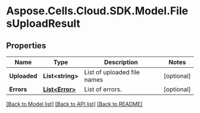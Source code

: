 # Aspose.Cells.Cloud.SDK.Model.FilesUploadResult
## Properties

Name | Type | Description | Notes
------------ | ------------- | ------------- | -------------
**Uploaded** | **List&lt;string&gt;** | List of uploaded file names | [optional] 
**Errors** | [**List&lt;Error&gt;**](Error.md) | List of errors. | [optional] 

[[Back to Model list]](../README.md#documentation-for-models) [[Back to API list]](../README.md#documentation-for-api-endpoints) [[Back to README]](../README.md)

